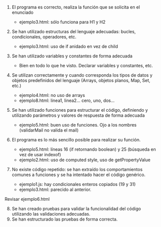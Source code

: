 1. El programa es correcto, realiza la función que se solicita en el enunciado
   - ejemplo3.html: sólo funciona para H1 y H2

2. Se han utilizado estructuras del lenguaje adecuadas: bucles, condicionales, operadores, etc.
    - ejemplo3.html: uso de if anidado en vez de child

3. Se han utilizado variables y constantes de forma adecuada
    - Bien en todo lo que he visto. Declarar variables y constantes, etc.

4. Se utilizan correctamente y cuando corresponda los tipos de datos y objetos predefinidos del lenguaje (Arrays, objetos planos, Map, Set, etc.)
    - ejemplo4.html: no uso de arrays
    - ejemplo8.html: linea1, linea2... cero, uno, dos...

5. Se han utilizado funciones para estructurar el código, definiendo y utilizando parámetros y valores de respuesta de forma adecuada
    - ejemplo5.html: buen uso de funciones. Ojo a los nombres (validarMail no valida el mail)

6. El programa es lo más sencillo posible para realizar su función.
    - ejemplo5.html: líneas 16 (if retornando boolean) y 25 (búsqueda en vez de usar indexof)
    - ejemplo2.html: uso de computed style, uso de getPropertyValue

7. No existe código repetido: se han extraído los comportamientos comunes a funciones y se ha intentado hacer el código genérico.
    - ejemplo1.js: hay condicionales enteros copiados (19 y 31)
    - ejemplo3.html: parecido al anterior.

Revisar ejemplo6.html

8. Se han creado pruebas para validar la funcionalidad del código utilizando las validaciones adecuadas.
9. Se han estructurado las pruebas de forma correcta.

